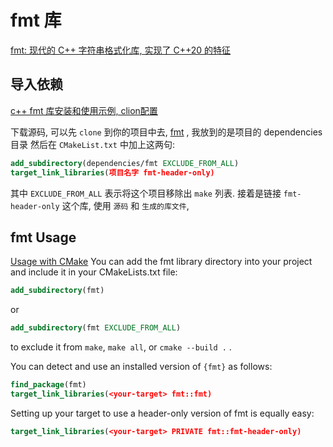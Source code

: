 # fmt 库

[fmt: 现代的 C++ 字符串格式化库, 实现了 C++20 的特征](https://www.jianshu.com/p/fdca0fde50ac)

## 导入依赖

[c++ fmt 库安装和使用示例, clion配置](https://www.jianshu.com/p/fdca0fde50ac)

下载源码, 可以先 `clone` 到你的项目中去, [fmt](https://github.com/fmtlib/fmt) ,
我放到的是项目的 dependencies 目录
然后在 `CMakeList.txt` 中加上这两句:

```cmake
add_subdirectory(dependencies/fmt EXCLUDE_FROM_ALL)
target_link_libraries(项目名字 fmt-header-only)
```

其中 `EXCLUDE_FROM_ALL` 表示将这个项目移除出 `make` 列表.
接着是链接 `fmt-header-only` 这个库, 使用 `源码` 和 `生成的库文件`,

## fmt Usage

[Usage with CMake](https://fmt.dev/latest/usage.html)
You can add the fmt library directory into your project and include it in your CMakeLists.txt file:

```cmake
add_subdirectory(fmt)
```

or

```cmake
add_subdirectory(fmt EXCLUDE_FROM_ALL)
```

to exclude it from `make`, `make all`, or `cmake --build .` .

You can detect and use an installed version of `{fmt}` as follows:

```cmake
find_package(fmt)
target_link_libraries(<your-target> fmt::fmt)
```

Setting up your target to use a header-only version of fmt is equally easy:

```cmake
target_link_libraries(<your-target> PRIVATE fmt::fmt-header-only)
```
